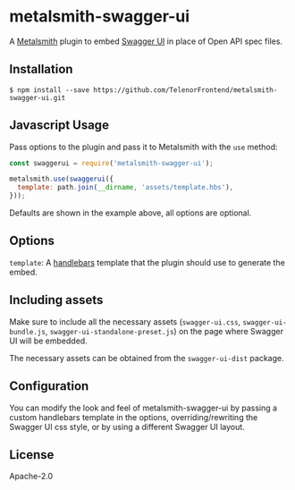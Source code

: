 # metalsmith-swagger-ui

A [Metalsmith](https://github.com/segmentio/metalsmith) plugin to embed [Swagger UI](https://github.com/swagger-api/swagger-ui) in place of Open API spec files.

## Installation

    $ npm install --save https://github.com/TelenorFrontend/metalsmith-swagger-ui.git

## Javascript Usage

Pass options to the plugin and pass it to Metalsmith with the `use` method:

```js
const swaggerui = require('metalsmith-swagger-ui');

metalsmith.use(swaggerui({
  template: path.join(__dirname, 'assets/template.hbs'),
}));
```
Defaults are shown in the example above, all options are optional.

## Options

`template`: A [handlebars](https://github.com/wycats/handlebars.js/) template that the plugin should use to generate the embed.

## Including assets

Make sure to include all the necessary assets (`swagger-ui.css`, `swagger-ui-bundle.js`, `swagger-ui-standalone-preset.js`) on the page where Swagger UI will be embedded.

The necessary assets can be obtained from the `swagger-ui-dist` package.

## Configuration

You can modify the look and feel of metalsmith-swagger-ui by passing a custom handlebars template in the options, overriding/rewriting the Swagger UI css style, or by using a different Swagger UI layout.

## License

Apache-2.0
